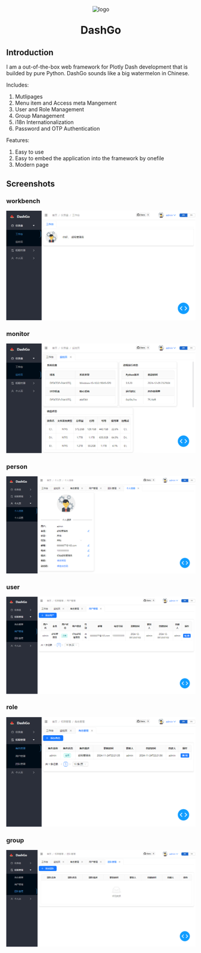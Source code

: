 <p align="center">
	<img alt="logo" src="https://github.com/luojiaaoo/DashGo/blob/main/logo.png">
</p>
<h1 align="center" style="margin: 30px 0 30px; font-weight: bold;">DashGo</h1>

## Introduction
I am a out-of-the-box web framework for Plotly Dash development that is builded by pure Python. DashGo sounds like a big watermelon in Chinese.

Includes:
1. Mutlipages
2. Menu item and Access meta Mangement
3. User and Role Management
4. Group Management
5. i18n Internationalization
6. Password and OTP Authentication

Features:
1. Easy to use
2. Easy to embed the application into the framework by onefile
3. Modern page

## Screenshots
### workbench
![](screenshots/workbench.png)
### monitor
![](screenshots/moniter.png)
### person
![](screenshots/person.png)
### user
![](screenshots/user.png)
### role
![](screenshots/role.png)
### group
![](screenshots/group.png)
